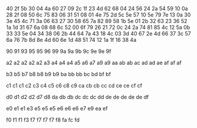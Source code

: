 40
2f  5b
30
04  4a  60
27
09  2c
1f
23  4d	62  68
04
24	56
24
2a  54  59
10
0a  28
2f
08	50  6c  75	83
06
31	51
08
01  4e  75
2d
5c  5e
57
10	5e  79  7e
13
0a  30
3e
45	4c  71
3a
06  63
27
30	58  65  7a  82  89
58
1b	5e
01
2b	32  63
23
36  52
1a
1d	31	67  6a
08
68  6c
52
00	6f	79
26
21  72
0c
24  2a  74  81	85
4c
12  5a
0b
33  33  5e
04
34  38
06
2b  44  64  7a
43
18  4c
03
3d  40	67
2e
4d  66
37
3c  57  6a  76	7b  8d  8e
4d
60  6e
1d
48	51	74
12
1a  1f
16
38	4a

90
91
93
95  95
96
99
9a  9a
9b
9c
9e  9e
9f

a2  a2  a2	a2  a2
a3
a4	a4	a4
a5
a6
a7
a9	a9
aa
ab  ab
ac
ad	ad
ae
af	af	af

b3
b5
b7
b8	b8
b9	b9
ba
bb  bb
bc
bd
bf	bf

c1	c1  c1
c2
c3
c4
c5
c6
c8
c9
ca
cb	cb
cc
cd
ce	ce
cf	cf

d0
d1
d2  d2
d7
d8
da
db	db
dc	dc	dc
dd
de	de	de	de	de
df

e0
e1	e1
e3
e5	e5	e5
e6	e6  e6
e7
e9
ea
ef

f0
f1	f1
f3
f7	f7  f7	f7
f8
fa
fc
fd
